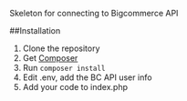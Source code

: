 Skeleton for connecting to Bigcommerce API

##Installation
1. Clone the repository
2. Get [Composer](https://getcomposer.org/)
3. Run `composer install`
4. Edit .env, add the BC API user info
5. Add your code to index.php
